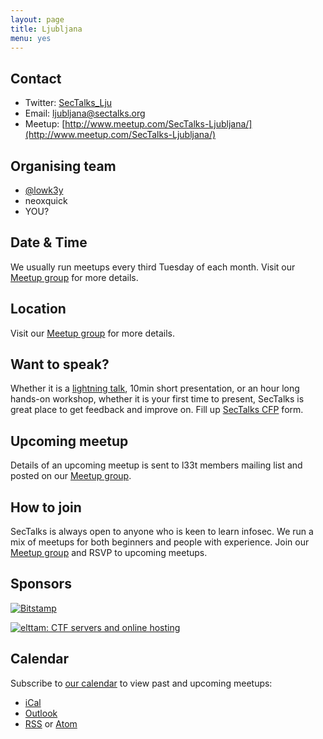 ```yaml
---
layout: page
title: Ljubljana
menu: yes
---
```


## Contact

* Twitter: [SecTalks_Lju](https://twitter.com/sectalks_lju)
* Email: [ljubljana@sectalks.org](mailto:ljubljana@sectalks.org)
* Meetup: [http://www.meetup.com/SecTalks-Ljubljana/](http://www.meetup.com/SecTalks-Ljubljana/)

## Organising team

* [@lowk3y](https://twitter.com/lowk3y)
* neoxquick
* YOU?

## Date & Time

We usually run meetups every third Tuesday of each month. Visit our [Meetup group](http://www.meetup.com/SecTalks-Ljubljana/) for more details.

## Location

Visit our [Meetup group](http://www.meetup.com/SecTalks-Ljubljana/) for more details.

## Want to speak?

Whether it is a [lightning talk](https://en.wikipedia.org/wiki/Lightning_talk), 10min short presentation, or an hour long hands-on workshop, whether it is your first time to present, SecTalks is great place to get feedback and improve on.
Fill up [SecTalks CFP](http://j.mp/sectalkscfp) form.

## Upcoming meetup

Details of an upcoming meetup is sent to l33t members mailing list
and posted on our [Meetup group](http://www.meetup.com/SecTalks-Ljubljana/).

## How to join

SecTalks is always open to anyone who is keen to learn infosec.
We run a mix of meetups for both beginners and people with experience.
Join our [Meetup group](http://www.meetup.com/SecTalks-Ljubljana/) and
RSVP to upcoming meetups.


## Sponsors

<a href="https://www.bitstamp.net"
   title="Bitstamp">
    <img src="{{ site.baseurl }}/images/sponsors/Bitstamp_L.png"
         alt="Bitstamp"
         class="sponsor-med">
</a>

<a href="https://www.elttam.com.au/?utm_source=sectalkhome&utm_medium=sponsor&utm_term=sectalks&utm_campaign=sectalks"
   title="Elttam: CTF servers and online hosting">
    <img src="{{ site.baseurl }}/images/sponsors/elttam.png"
         alt="elttam:  CTF servers and online hosting"
         class="sponsor">
</a>



## Calendar

Subscribe to [our calendar](http://www.meetup.com/SecTalks-Ljubljana/events/) to view past and upcoming meetups:

* [iCal](webcal://www.meetup.com/SecTalks-Ljubljana/events/ical/)
* [Outlook](http://www.meetup.com/SecTalks-Ljubljana/events/ical/)
* [RSS](http://www.meetup.com/SecTalks-Ljubljana/events/rss/) or [Atom](http://www.meetup.com/SecTalks-Ljubljana/events/atom/)
